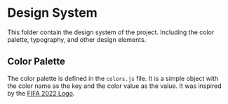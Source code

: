 # Design System

This folder contain the design system of the project. Including the color palette, typography, and other design elements.

## Color Palette

The color palette is defined in the `colors.js` file. It is a simple object with the color name as the key and the color value as the value. It was inspired by the [FIFA 2022 Logo](https://static1-es.millenium.gg/articles/2/39/04/2/@/200462-fifa-22-article_image_d-2.JPG).




